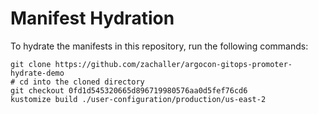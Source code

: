 # Manifest Hydration

To hydrate the manifests in this repository, run the following commands:

```shell
git clone https://github.com/zachaller/argocon-gitops-promoter-hydrate-demo
# cd into the cloned directory
git checkout 0fd1d545320665d896719980576aa0d5fef76cd6
kustomize build ./user-configuration/production/us-east-2
```
